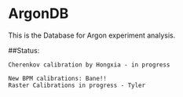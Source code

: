 # ArgonDB


This is the Database for Argon experiment analysis. 

##Status:

    Cherenkov calibration by Hongxia - in progress

	New BPM calibrations: Bane!!
	Raster Calibrations in progress - Tyler
